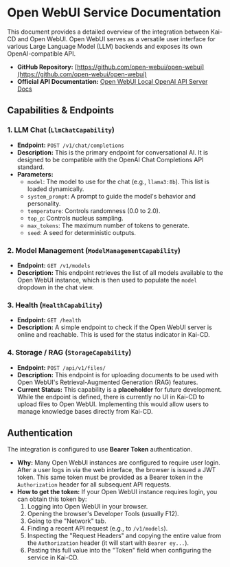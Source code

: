 # Open WebUI Service Documentation

This document provides a detailed overview of the integration between Kai-CD and Open WebUI. Open WebUI serves as a versatile user interface for various Large Language Model (LLM) backends and exposes its own OpenAI-compatible API.

-   **GitHub Repository:** [https://github.com/open-webui/open-webui](https://github.com/open-webui/open-webui)
-   **Official API Documentation:** [Open WebUI Local OpenAI API Server Docs](https://docs.openwebui.com/api/local-openai-api-server)

## Capabilities & Endpoints

### 1. LLM Chat (`LlmChatCapability`)

-   **Endpoint:** `POST /v1/chat/completions`
-   **Description:** This is the primary endpoint for conversational AI. It is designed to be compatible with the OpenAI Chat Completions API standard.
-   **Parameters:**
    -   `model`: The model to use for the chat (e.g., `llama3:8b`). This list is loaded dynamically.
    -   `system_prompt`: A prompt to guide the model's behavior and personality.
    -   `temperature`: Controls randomness (0.0 to 2.0).
    -   `top_p`: Controls nucleus sampling.
    -   `max_tokens`: The maximum number of tokens to generate.
    -   `seed`: A seed for deterministic outputs.

### 2. Model Management (`ModelManagementCapability`)

-   **Endpoint:** `GET /v1/models`
-   **Description:** This endpoint retrieves the list of all models available to the Open WebUI instance, which is then used to populate the `model` dropdown in the chat view.

### 3. Health (`HealthCapability`)

-   **Endpoint:** `GET /health`
-   **Description:** A simple endpoint to check if the Open WebUI server is online and reachable. This is used for the status indicator in Kai-CD.

### 4. Storage / RAG (`StorageCapability`)

-   **Endpoint:** `POST /api/v1/files/`
-   **Description:** This endpoint is for uploading documents to be used with Open WebUI's Retrieval-Augmented Generation (RAG) features.
-   **Current Status:** This capability is a **placeholder** for future development. While the endpoint is defined, there is currently no UI in Kai-CD to upload files to Open WebUI. Implementing this would allow users to manage knowledge bases directly from Kai-CD.

## Authentication

The integration is configured to use **Bearer Token** authentication.

-   **Why:** Many Open WebUI instances are configured to require user login. After a user logs in via the web interface, the browser is issued a JWT token. This same token must be provided as a Bearer token in the `Authorization` header for all subsequent API requests.
-   **How to get the token:** If your Open WebUI instance requires login, you can obtain this token by:
    1.  Logging into Open WebUI in your browser.
    2.  Opening the browser's Developer Tools (usually F12).
    3.  Going to the "Network" tab.
    4.  Finding a recent API request (e.g., to `/v1/models`).
    5.  Inspecting the "Request Headers" and copying the entire value from the `Authorization` header (it will start with `Bearer ey...`).
    6.  Pasting this full value into the "Token" field when configuring the service in Kai-CD. 